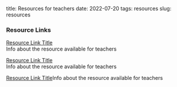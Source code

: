 title: Resources for teachers
date: 2022-07-20
tags: resources
slug: resources

### Resource Links

[Resource Link Title](http://path/to/url.html)<br />Info about the resource available for teachers

[Resource Link Title](http://path/to/url.html)<br />Info about the resource available for teachers

[Resource Link Title](http://path/to/url.html)Info about the resource available for teachers

